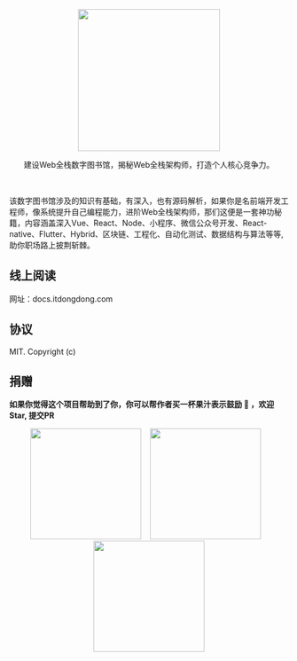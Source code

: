 <div align="center">
  <img width="256" src="https://lib.itdongdong.com/home.png">
  <p> 建设Web全栈数字图书馆，揭秘Web全栈架构师，打造个人核心竞争力。</p> 
  <br/>
  <p align="left"> 该数字图书馆涉及的知识有基础，有深入，也有源码解析，如果你是名前端开发工程师，像系统提升自己编程能力，进阶Web全栈架构师，那们这便是一套神功秘籍，内容涵盖深入Vue、React、Node、小程序、微信公众号开发、React-native、Flutter、Hybrid、区块链、工程化、自动化测试、数据结构与算法等等,助你职场路上披荆斩棘。</p>
</div>




## 线上阅读
网址：docs.itdongdong.com

## 协议
MIT. Copyright (c)

## 捐赠

**如果你觉得这个项目帮助到了你，你可以帮作者买一杯果汁表示鼓励 🍹 ，欢迎Star, 提交PR**

<div align="center">
<img width="200" src="https://lib.itdongdong.com/hongbao.PNG">
&nbsp;&nbsp;
<img width="200" src="https://lib.itdongdong.com/zhifubao.png">
&nbsp;&nbsp;
<img width="200" src="https://lib.itdongdong.com/weixin.png">
</div>